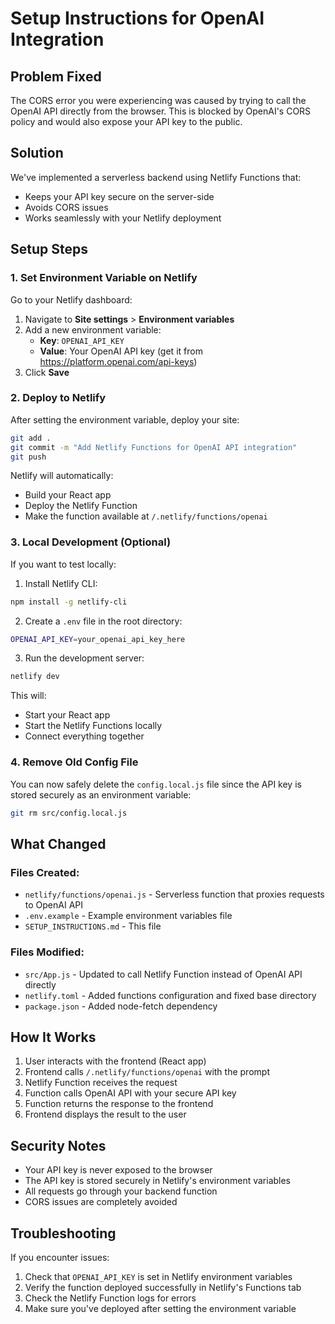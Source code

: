 # Setup Instructions for OpenAI Integration

## Problem Fixed
The CORS error you were experiencing was caused by trying to call the OpenAI API directly from the browser. This is blocked by OpenAI's CORS policy and would also expose your API key to the public.

## Solution
We've implemented a serverless backend using Netlify Functions that:
- Keeps your API key secure on the server-side
- Avoids CORS issues
- Works seamlessly with your Netlify deployment

## Setup Steps

### 1. Set Environment Variable on Netlify

Go to your Netlify dashboard:
1. Navigate to **Site settings** > **Environment variables**
2. Add a new environment variable:
   - **Key**: `OPENAI_API_KEY`
   - **Value**: Your OpenAI API key (get it from https://platform.openai.com/api-keys)
3. Click **Save**

### 2. Deploy to Netlify

After setting the environment variable, deploy your site:

```bash
git add .
git commit -m "Add Netlify Functions for OpenAI API integration"
git push
```

Netlify will automatically:
- Build your React app
- Deploy the Netlify Function
- Make the function available at `/.netlify/functions/openai`

### 3. Local Development (Optional)

If you want to test locally:

1. Install Netlify CLI:
```bash
npm install -g netlify-cli
```

2. Create a `.env` file in the root directory:
```bash
OPENAI_API_KEY=your_openai_api_key_here
```

3. Run the development server:
```bash
netlify dev
```

This will:
- Start your React app
- Start the Netlify Functions locally
- Connect everything together

### 4. Remove Old Config File

You can now safely delete the `config.local.js` file since the API key is stored securely as an environment variable:

```bash
git rm src/config.local.js
```

## What Changed

### Files Created:
- `netlify/functions/openai.js` - Serverless function that proxies requests to OpenAI API
- `.env.example` - Example environment variables file
- `SETUP_INSTRUCTIONS.md` - This file

### Files Modified:
- `src/App.js` - Updated to call Netlify Function instead of OpenAI API directly
- `netlify.toml` - Added functions configuration and fixed base directory
- `package.json` - Added node-fetch dependency

## How It Works

1. User interacts with the frontend (React app)
2. Frontend calls `/.netlify/functions/openai` with the prompt
3. Netlify Function receives the request
4. Function calls OpenAI API with your secure API key
5. Function returns the response to the frontend
6. Frontend displays the result to the user

## Security Notes

- Your API key is never exposed to the browser
- The API key is stored securely in Netlify's environment variables
- All requests go through your backend function
- CORS issues are completely avoided

## Troubleshooting

If you encounter issues:

1. Check that `OPENAI_API_KEY` is set in Netlify environment variables
2. Verify the function deployed successfully in Netlify's Functions tab
3. Check the Netlify Function logs for errors
4. Make sure you've deployed after setting the environment variable
